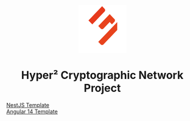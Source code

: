 <p align="center" width="100%">
    <img width="25%" src="profile/imgs/logo.png"> 
</p>

<h1 align="center" width="100%">Hyper² Cryptographic Network Project</h1>

[NestJS Template]()  
[Angular 14 Template]()
